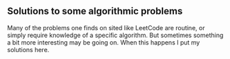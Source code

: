 ## Solutions to some algorithmic problems

Many of the problems one finds on sited like LeetCode are routine, or 
simply require knowledge of a specific algorithm. But sometimes 
something a bit more interesting may be going on. When this happens I put my solutions here.
